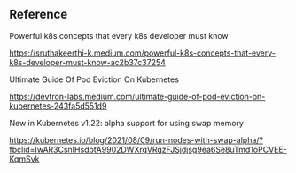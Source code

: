 ## Reference
Powerful k8s concepts that every k8s developer must know

https://sruthakeerthi-k.medium.com/powerful-k8s-concepts-that-every-k8s-developer-must-know-ac2b37c37254

Ultimate Guide Of Pod Eviction On Kubernetes

https://devtron-labs.medium.com/ultimate-guide-of-pod-eviction-on-kubernetes-243fa5d551d9

New in Kubernetes v1.22: alpha support for using swap memory

https://kubernetes.io/blog/2021/08/09/run-nodes-with-swap-alpha/?fbclid=IwAR3CsnIHsdbtA9902DWXrqVRqzFJSjdjsg9ea6Se8uTmd1oPCVEE-KqmSvk
